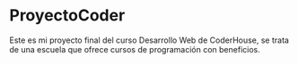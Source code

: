 # ProyectoCoder
Este es mi proyecto final del curso Desarrollo Web de CoderHouse, se trata de una escuela que ofrece cursos de programación con beneficios. 
